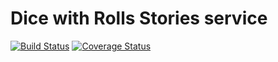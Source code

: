 # Dice with Rolls Stories service

[![Build Status](https://travis-ci.org/Dice-Tellers/dwr-dice.svg?branch=master)](https://travis-ci.org/Dice-Tellers/dwr-stories)
[![Coverage Status](https://coveralls.io/repos/github/Dice-Tellers/dwr-dice/badge.svg?branch=master)](https://coveralls.io/github/Dice-Tellers/dwr-stories?branch=master)